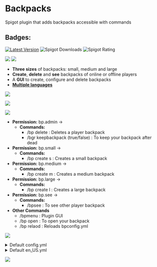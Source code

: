 # Backpacks
Spigot plugin that adds backpacks accessible with commands
## Badges:
[![Latest Version](https://img.shields.io/badge/Latest%20Version-2.2.1-brightgreen)](https://github.com/IBMESP/Backpacks/releases/latest)
![Spigot Downloads](https://img.shields.io/spiget/downloads/99840?label=Spigot%20Downloads)
![Spigot Rating](https://img.shields.io/spiget/rating/99840?label=Spigot%20Rating)


[![](https://i.imgur.com/6JVFkxy.png)](https://www.spigotmc.org/resources/backpacks.99840/)
![](https://i.imgur.com/Edv3vWf.png)
- **Three sizes** of backpacks: small, medium and large
- **Create**, **delete** and **see** backpacks of online or offline players
- A **GUI** to create, configure and delete backpacks
- **[Multiple languages]()**

![](https://i.imgur.com/M21j7Lc.png)

![](https://media2.giphy.com/media/3zRrIdt0yYDYmfNJAs/giphy.gif)

![](https://i.imgur.com/XEfeWN8.png)
- **Permission:** bp.admin →
  - **Commands:**
    - /bp delete <player> : Deletes a player backpack
    - /bgr keepbackpack (true/false) : To keep your backpack after dead
- **Permission:** bp.small →
  - **Commands:**
    - /bp create s : Creates a small backpack
- **Permission:** bp.medium →
  - **Commands:**
    - /bp create m : Creates a medium backpack
- **Permission:** bp.large →
  - **Commands:**
    - /bp create l : Creates a large backpack
- **Permission:** bp.see →
  - **Commands:**
    - /bpsee <player> : To see other player backpack
- **Other Commands**
  - /bpmenu : Plugin GUI
  - /bp open : To open your backpack
  - /bp relaod : Reloads bpconfig.yml

![](https://i.imgur.com/oH7B1CQ.png)
<details>
  <summary>Default config.yml</summary>
  
```YAML
name: "&6[Backpacks] "

# This is the config version for reference.
# DO NOT EDIT VALUE.
configVersion: 2

#Available languages
#en_US
#es_ES
#zh_CN
locale: en_US

# This is the en_US.yml version for reference.
# ONLY EDIT ONCE ALL LANGUAGE FILES HAVE BEEN UPDATED.
languageFile: 4

#Paginated create and delete GUIs, adds pages of players to create and delete GUIs
#If using this gives lag just change to false
paginatedGUI: true

#Maximun number of backpacks per player (1-36)
maxBP: 9
  ```
</details>
<details>
<summary>Default en_US.yml</summary>

```YAML
create:
  already: "You already have a backpack"
  perm: "You do not have permission to create a %size% backpack"
  maxbp: "You can not create more backpacks"
  target:
    already: "%player% already has a backpack"
    created: "You created a backpack to "
    create: "%player% created you a %size% backpack"
    perm: "You do not have permission to create other backpacks"
delete:
  confirm: "Write \u0022confirm\u0022"
  notBackpack: "You do not have a backpack"
  deleted: "Your backpack has been deleted"
  target:
    notBackpack: "%player% does not have a backpack"
    deleted: "%player%'s backpack has been deleted"
    perm: "You do not have permission to delete other backpacks"
    deletedBy: "Your backpack has been deleted by %player%"
gui:
  small: "small"
  medium: "medium"
  large: "large"
  title: "&rBackpack Menu"
  browser: "Write the name"
  nextPage: "Next page"
  previousPage: "Previous page"
  size:
    small: "&a&lSmall size"
    medium: "&e&lMedium size"
    large: "&4&lLarge size"
  items:
    create: "Create a backpack"
    delete: "Delete a backpack"
    config: "Config"
    configuration: "&rConfiguration"
    keepBackpack: "Keep Backpack"
    current: "Current: "
    back: "Back"
    search: "Search a player"
    has: "%player% has a backpack"
    hasNot: "%player% does not have a backpack"
    size: "&rSize"
  config:
    gamerule: "Gamerule keepBackpack is now set: %bool%"
    changeSize: "%size% size set to %num% row"
    small: "Small backpack can't be bigger than medium backpack"
    large: "Large backpack can't be smaller than medium backpack"
  create:
    title: "&rPlayers Online (%size%)"
  delete:
    title: "&rPlayers Online (Delete)"
  open:
    small: "Small Backpack"
    medium: "Medium Backpack"
    large: "Large Backpack"
config:
  reloaded: "[Backpacks] Config reloaded!"
  perms: "You do not have permission to use this command"
  exist: "This command doesn't exists"
  open: "Use /bp open to open the backpack"
  help: "Use /bp help to see the commands"
  update: "Backpacks has a new update"
  notUpdate: "Backpacks is up to date"
  title: "&r%player%'s Backpack"
  backpacks: "&rBackpacks"
  ```
</details>

![](https://bstats.org/signatures/bukkit/Backpacks%20-%20by%20Ib.svg)

  
